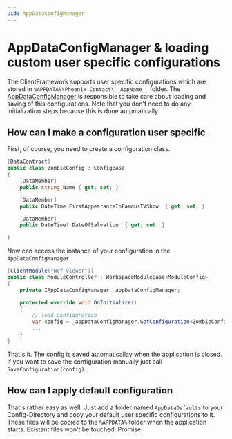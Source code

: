 ```yaml
---
uid: AppDataConfigManager
---
```

# AppDataConfigManager & loading custom user specific configurations

The ClientFramework supports user specific configurations which are stored in `%APPDATA%\Phoenix Contact\__AppName__` folder. The [AppDataConfigManager](xref:Marvin.ClientFramework.Kernel) is responsible to take care about loading and saving of this configurations. Note that you don't need to do any initialization steps because this is done automatically.

## How can I make a configuration user specific

First, of course, you need to create a configuration class.

````cs
[DataContract]
public class ZombieConfig : ConfigBase
{
    [DataMember]
    public string Name { get; set; }

    [DataMember]
    public DateTime FirstAppearanceInFamousTVShow  { get; set; }

    [DataMember]
    public DateTime? DateOfSalvation  { get; set; }

}
````

Now can access the instance of your configuration in the `AppDataConfigManager`.

````cs
[ClientModule("Wcf Viewer")]
public class ModuleController : WorkspaceModuleBase<ModuleConfig>
{
    private IAppDataConfigManager _appDataConfigManager;

    protected override void OnInitialize()
    {
        // load configuration
        var config = _appDataConfigManager.GetConfiguration<ZombieConfig>();
        ...
    }
}
````

That's it. The config is saved automaticallay when the application is closed. If you want to save the configuration manually just call `SaveConfiguration(config)`.

## How can I apply default configuration

That's rather easy as well. Just add a folder named `AppDataDefaults` to your Config-Directory and copy your default user specific configurations to it. These files will be copied to the `%APPDATA%` folder when the application starts. Existant files won't be touched. Promise.